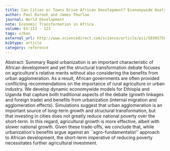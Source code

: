 ```yaml
---
title: Can Cities or Towns Drive African Development? Economywide Analysis for Ethiopia and Uganda
author: Paul Dorosh and James Thurlow
journal: World Development
note: Economic Transformation in Africa
volume: 63:113 - 123
tags: urban
external_url: http://www.sciencedirect.com/science/article/pii/S0305750X1300226X
bibtype: article
category: reference
---
```

Abstract: Summary Rapid urbanization is an important characteristic of African development and yet the structural transformation debate focuses on agriculture's relative merits without also considering the benefits from urban agglomeration. As a result, African governments are often provided conflicting recommendations on the importance of rural agriculture or urban industry. We develop dynamic economywide models for Ethiopia and Uganda that capture both traditional aspects of the debate (growth linkages and foreign trade) and benefits from urbanization (internal migration and agglomeration effects). Simulations suggest that urban agglomeration is an important source of long-term growth and structural transformation, but that investing in cities does not greatly reduce national poverty over the short-term. In this regard, agricultural growth is more effective, albeit with slower national growth. Given these trade-offs, we conclude that, while urbanization's benefits argue against an ``agro-fundamentalist'' approach to African development, the short-term imperative of reducing poverty necessitates further agricultural investment. 
